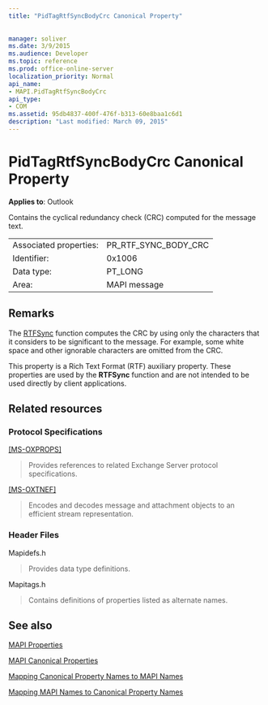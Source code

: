 ```yaml
---
title: "PidTagRtfSyncBodyCrc Canonical Property"
 
 
manager: soliver
ms.date: 3/9/2015
ms.audience: Developer
ms.topic: reference
ms.prod: office-online-server
localization_priority: Normal
api_name:
- MAPI.PidTagRtfSyncBodyCrc
api_type:
- COM
ms.assetid: 95db4837-400f-476f-b313-60e8baa1c6d1
description: "Last modified: March 09, 2015"
---
```


# PidTagRtfSyncBodyCrc Canonical Property

  
  
**Applies to**: Outlook 
  
Contains the cyclical redundancy check (CRC) computed for the message text.
  
|||
|:-----|:-----|
|Associated properties:  <br/> |PR_RTF_SYNC_BODY_CRC  <br/> |
|Identifier:  <br/> |0x1006  <br/> |
|Data type:  <br/> |PT_LONG  <br/> |
|Area:  <br/> |MAPI message  <br/> |
   
## Remarks

The [RTFSync](rtfsync.md) function computes the CRC by using only the characters that it considers to be significant to the message. For example, some white space and other ignorable characters are omitted from the CRC. 
  
This property is a Rich Text Format (RTF) auxiliary property. These properties are used by the **RTFSync** function and are not intended to be used directly by client applications. 
  
## Related resources

### Protocol Specifications

[[MS-OXPROPS]](http://msdn.microsoft.com/library/f6ab1613-aefe-447d-a49c-18217230b148%28Office.15%29.aspx)
  
> Provides references to related Exchange Server protocol specifications.
    
[[MS-OXTNEF]](http://msdn.microsoft.com/library/1f0544d7-30b7-4194-b58f-adc82f3763bb%28Office.15%29.aspx)
  
> Encodes and decodes message and attachment objects to an efficient stream representation.
    
### Header Files

Mapidefs.h
  
> Provides data type definitions.
    
Mapitags.h
  
> Contains definitions of properties listed as alternate names.
    
## See also



[MAPI Properties](mapi-properties.md)
  
[MAPI Canonical Properties](mapi-canonical-properties.md)
  
[Mapping Canonical Property Names to MAPI Names](mapping-canonical-property-names-to-mapi-names.md)
  
[Mapping MAPI Names to Canonical Property Names](mapping-mapi-names-to-canonical-property-names.md)

